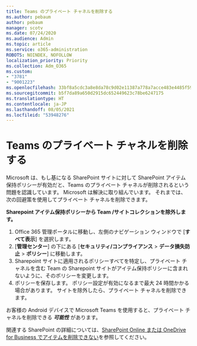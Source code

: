 ```yaml
---
title: Teams のプライベート チャネルを削除する
ms.author: pebaum
author: pebaum
manager: scotv
ms.date: 07/24/2020
ms.audience: Admin
ms.topic: article
ms.service: o365-administration
ROBOTS: NOINDEX, NOFOLLOW
localization_priority: Priority
ms.collection: Adm_O365
ms.custom:
- "3781"
- "9001223"
ms.openlocfilehash: 33bf8a5cdc3a8e8da78c9d02e11387a778a7acce483e4485f595d9e05b344433
ms.sourcegitcommit: b5f7da89a650d2915dc652449623c78be6247175
ms.translationtype: HT
ms.contentlocale: ja-JP
ms.lasthandoff: 08/05/2021
ms.locfileid: "53948276"
---
```

# <a name="delete-a-teams-private-channel"></a>Teams のプライベート チャネルを削除する

Microsoft は、もし基になる SharePoint サイトに対して SharePoint アイテム保持ポリシーが有効だと、Teams のプライベート チャネルが削除されるという問題を認識しています。 Microsoft は解決に取り組んでいます。 それまでは、次の回避策を使用してプライベート チャネルを削除できます。

**Sharepoint アイテム保持ポリシーから Team /サイトコレクションを除外します。**

1. Office 365 管理ポータルに移動し、左側のナビゲーション ウィンドウで [**すべて表示**] を選択します。
2. [**管理センター**] の下にある [**セキュリティ/コンプライアンス** > **データ損失防止** > **ポリシー**] に移動します。
3. Sharepoint サイトに適用されるポリシーすべてを特定し、プライベート チャネルを含む Team の Sharepoint サイトがアイテム保持ポリシーに含まれないように、そのポリシーを変更します。
4. ポリシーを保存します。
    ポリシー設定が有効になるまで最大 24 時間かかる場合があります。
    サイトを除外したら、プライベート チャネルを削除できます。  
    
お客様の Android デバイスで Microsoft Teams を使用すると、プライベート チャネルを削除できる ***可能性*** があります。 

関連する SharePoint の詳細については、[SharePoint Online または OneDrive for Business でアイテムを削除できない](https://docs.microsoft.com/alchemyinsights/retention-policy-ediscovery-hold)を参照してください。